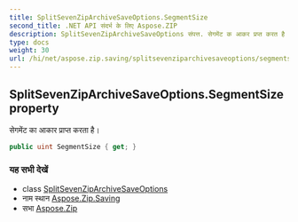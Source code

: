 ```yaml
---
title: SplitSevenZipArchiveSaveOptions.SegmentSize
second_title: .NET API संदर्भ के लिए Aspose.ZIP
description: SplitSevenZipArchiveSaveOptions संपत्त. सेगमेंट क आकर प्रप्त करत है
type: docs
weight: 30
url: /hi/net/aspose.zip.saving/splitsevenziparchivesaveoptions/segmentsize/
---
```

## SplitSevenZipArchiveSaveOptions.SegmentSize property

सेगमेंट का आकार प्राप्त करता है।

```csharp
public uint SegmentSize { get; }
```

### यह सभी देखें

* class [SplitSevenZipArchiveSaveOptions](../)
* नाम स्थान [Aspose.Zip.Saving](../../splitsevenziparchivesaveoptions/)
* सभा [Aspose.Zip](../../../)



